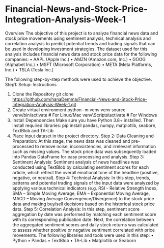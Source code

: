 # Financial-News-and-Stock-Price-Integration-Analysis-Week-1

Overview
The objective of this project is to analyze financial news data and stock price movements using sentiment analysis, technical analysis and correlation analysis to predict potential trends and trading signals that can be used in developing investment strategies.
The dataset used for this analysis includes financial news data and stock price data for the following companies:
•	AAPL (Apple Inc.)
•	AMZN (Amazon.com, Inc.)
•	GOOG (Alphabet Inc.)
•	MSFT (Microsoft Corporation)
•	META (Meta Platforms, Inc.)
•	TSLA (Tesla Inc.)

The following step-by-step methods were used to achieve the objective.
Step1: Setup:
Instructions
1.	Clone the Repository git clone  https://github.com/hanaDemma/Financial-News-and-Stock-Price-Integration-Analysis-Week-1.git
2.	Create virtual environment python -m venv venv source venv/bin/activate # For Linux/Mac venv\Scripts\activate # For Windows
3.	Install Dependencies Make sure you have Python 3.8+ installed. Then install required libraries: pip install pandas, numpy, matplotlib, seaborn, TextBlob and TA-Lib
4.	Place Input dataset in the project directory.
Step 2: Data Cleaning and Preparation:
At this stage, the news data was cleaned and pre-processed to remove noise, inconsistencies, and irrelevant information such as missing values. The stock price data was subsequently loaded into Pandas DataFrame for easy processing and analysis.
Step 3: Sentiment Analysis:
Sentiment analysis of news headlines was conducted using TextBlob by calculating sentiment scores for each article, which reflect the overall emotional tone of the headline (positive, negative, or neutral).
Step 4: Technical Analysis:
In this step, trends, patterns and potential trading signals of the input data were analyzed by applying various technical indicators (e.g. RSI – Relative Strength Index, SMA – Simple Moving Average, EMA – Exponential Moving Average, MACD – Moving Average Convergence/Divergence) to the stock price data and making buy/sell decisions based on the historical stock price data.
Step 5: Correlation Analysis:
In this step, sentiment score aggregation by date was performed by matching each sentiment score with its corresponding publication date. Next, the correlation between the aggregated sentiment scores and daily stock returns was calculated to assess whether positive or negative sentiment correlated with price movements. The following libraries and tools were used in this step:
•	Python
•	Pandas
•	TextBlob
•	TA-Lib
•	Matplotlib or Seaborn

    

